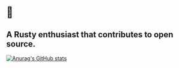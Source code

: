 # 👋

## A Rusty enthusiast that contributes to open source.
[![Anurag's GitHub stats](https://github-readme-stats.vercel.app/api?username=Voodlaz)](https://github.com/anuraghazra/github-readme-stats)

